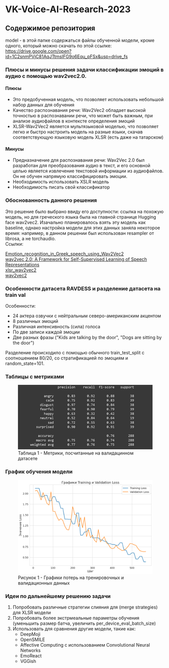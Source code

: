 # VK-Voice-AI-Research-2023
## Содержимое репозитория
model - в этой папке содержаться файлы обученной модели, кроме одного, который можно скачать по этой ссылке:  
https://drive.google.com/open?id=1C2snmPVjC81AqJTtmsIFG9o6Equ_pFSx&usp=drive_fs  



### Плюсы и минусы решения задачи классификации эмоций в аудио с помощью wav2vec2.0. 
#### Плюсы
* Это предобученная модель, что позволяет использовать небольшой набор данных для обучения
* Качество распознавания речи: Wav2Vec2 обладает высокой точностью в распознавании речи, что может быть важным, при анализе аудиофайлов в контексте определения эмоций
* XLSR-Wav2Vec2 является мультязыковой моделью, что позволяет легко и быстро настроить модель на разные языки, скачав соответствующую языковую модель XLSR (есть даже на татарском)

#### Минусы
* Предназначение для распознавания речи: Wav2Vec 2.0 был разработан для преобразования аудио в текст, и его основной целью является извлечение текстовой информации из аудиофайлов. Он не обучен напрямую классифицировать эмоции.
* Необходимость использовать XSLR модель
* Необходимость писать свой классификатор

### Обоснованность данного решения
Это решение было выбрано ввиду его доступности: ссылка на похожую модель, но для греческого языка была на главной странице Hugging face wav2vec2. Изачально планировалось взять эту модель как baseline, однако настройка модели для этих данных заняла некоторое время: например, в данном решении был использован resampler от librosa, а не torchaudio.  
Ссылки:  

[Emotion_recognition_in_Greek_speech_using_Wav2Vec2](https://colab.research.google.com/github/m3hrdadfi/soxan/blob/main/notebooks/Emotion_recognition_in_Greek_speech_using_Wav2Vec2.ipynb#scrollTo=4TkGYrVTFR6Y)  
[wav2vec 2.0: A Framework for Self-Supervised
Learning of Speech Representations](https://arxiv.org/pdf/2006.11477.pdf)  
[xlsr_wav2vec2](https://huggingface.co/docs/transformers/model_doc/xlsr_wav2vec2)  
[wav2vec2](https://huggingface.co/docs/transformers/model_doc/wav2vec2)  

### Особенности датасета RAVDESS и разделение датасета на train val  
Особенности:  
* 24 актера озвучки с нейтральным северо-американским акцентом
* 8 различных эмоций
* Различная интенсивность (сила) голоса
* По две записи каждой эмоции
* Две разных фразы ("Kids are talking by the door", "Dogs are sitting by the door")  

Разделение происходило с помощью обычного train_test_split с соотношением 80/20, со стратификацией по эмоциям и random_state=101.

### Таблицы с метриками  
<figure>
  <img
  src="https://raw.githubusercontent.com/Uberwald/VK-Voice-AI-Research-2023/main/classification_report.bmp"
  >
  <figcaption>Таблица 1 - Метрики, посчитанные на валидацинном датасете</figcaption>
</figure>  

### График обучения модели
<figure>
  <img
  src="chart.png"
  >
  <figcaption>Рисунок 1 - Графики потерь на тренировочных и валидационных данных</figcaption>
</figure>  

### Идеи по дальнейшему решению задачи
1) Попробовать различные стратегии слияния для (merge strategies) для XLSR модели
2) Попробовать более экстрмеальные параметры обучения (уменьшить размер батча, увеличить per_device_eval_batch_size)
3) Использовать для сравнения другие модели, такие как:
   + DeepMoji
   + OpenSMILE
   + Affective Computing с использованием Convolutional Neural Networks
   + EmoReact
   + VGGish 





